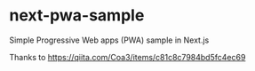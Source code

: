 # next-pwa-sample

Simple Progressive Web apps (PWA) sample in Next.js

Thanks to https://qiita.com/Coa3/items/c81c8c7984bd5fc4ec69
